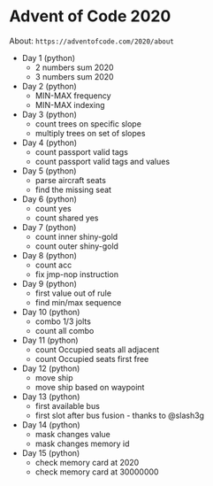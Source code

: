 # Advent of Code 2020

About: `https://adventofcode.com/2020/about`

- Day 1 (python)
  - 2 numbers sum 2020
  - 3 numbers sum 2020
- Day 2 (python)
  - MIN-MAX frequency
  - MIN-MAX indexing
- Day 3 (python)
  - count trees on specific slope
  - multiply trees on set of slopes
- Day 4 (python)
  - count passport valid tags
  - count passport valid tags and values
- Day 5 (python)
  - parse aircraft seats
  - find the missing seat
- Day 6 (python)
  - count yes
  - count shared yes
- Day 7 (python)
  - count inner shiny-gold
  - count outer shiny-gold
- Day 8 (python)
  - count acc
  - fix jmp-nop instruction
- Day 9 (python)
  - first value out of rule
  - find min/max sequence
- Day 10 (python)
  - combo 1/3 jolts
  - count all combo
- Day 11 (python)
  - count Occupied seats all adjacent
  - count Occupied seats first free
- Day 12 (python)
  - move ship
  - move ship based on waypoint
- Day 13 (python)
  - first available bus
  - first slot after bus fusion - thanks to @slash3g
- Day 14 (python)
  - mask changes value
  - mask changes memory id
- Day 15 (python)
  - check memory card at 2020
  - check memory card at 30000000
